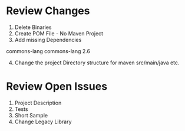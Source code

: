 # Review Changes 

1. Delete Binaries 
2. Create POM File - No Maven Project 
3. Add missing Dependencies

<dependencies>
		<dependency>
			<groupId>commons-lang</groupId>
			<artifactId>commons-lang</artifactId>
			<version>2.6</version>
		</dependency>
	</dependencies> 

4. Change the project Directory structure for maven src/main/java etc.

# Review Open Issues 

1. Project Description 
2. Tests 
3. Short Sample 
4. Change Legacy Library 

